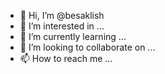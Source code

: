 - 👋 Hi, I’m @besaklish
- 👀 I’m interested in ...
- 🌱 I’m currently learning ...
- 💞️ I’m looking to collaborate on ...
- 📫 How to reach me ...

<!---
besaklish/besaklish is a ✨ special ✨ repository because its `README.md` (this file) appears on your GitHub profile.
You can click the Preview link to take a look at your changes.
--->

